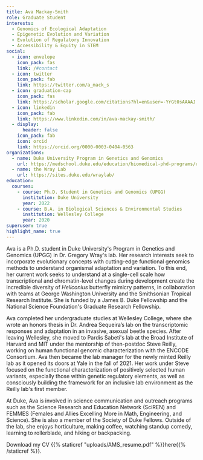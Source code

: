 ```yaml
---
title: Ava Mackay-Smith
role: Graduate Student
interests:
  - Genomics of Ecological Adaptation
  - Epigenetic Evolution and Variation
  - Evolution of Regulatory Innovation
  - Accessibility & Equity in STEM
social:
  - icon: envelope
    icon_pack: fas
    link: /#contact
  - icon: twitter
    icon_pack: fab
    link: https://twitter.com/a_mack_s
  - icon: graduation-cap
    icon_pack: fas
    link: https://scholar.google.com/citations?hl=en&user=-YrGt0sAAAAJ
  - icon: linkedin
    icon_pack: fab
    link: https://www.linkedin.com/in/ava-mackay-smith/
  - display:
      header: false
    icon_pack: fab
    icon: orcid
    link: https://orcid.org/0000-0003-0404-0563
organizations:
  - name: Duke University Program in Genetics and Genomics
    url: https://medschool.duke.edu/education/biomedical-phd-programs/university-program-genetics-and-genomics
  - name: the Wray Lab
    url: https://sites.duke.edu/wraylab/
education:
  courses:
    - course: Ph.D. Student in Genetics and Genomics (UPGG)
      institution: Duke University
      year: 2022
    - course: B.A. in Biological Sciences & Environmental Studies
      institution: Wellesley College
      year: 2020
superuser: true
highlight_name: true
---
```


Ava is a Ph.D. student in Duke University's Program in Genetics and Genomics (UPGG) in Dr. Gregory Wray's lab. Her research interests seek to incorporate evolutionary concepts with cutting-edge functional genomics methods to understand organismal adaptation and variation. To this end, her current work seeks to understand at a single-cell scale how transcriptional and chromatin-level changes during development create the incredible diversity of _Heliconius_ butterfly mimicry patterns, in collaboration with teams at George Washington University and the Smithsonian Tropical Research Institute. She is funded by a James B. Duke Fellowship and the National Science Foundation's Graduate Research Fellowship.

Ava completed her undergraduate studies at Wellesley College, where she wrote an honors thesis in Dr. Andrea Sequeira’s lab on the transcriptomic responses and adaptation in an invasive, asexual beetle species. After leaving Wellesley, she moved to Pardis Sabeti's lab at the Broad Institute of Harvard and MIT under the mentorship of then-postdoc Steve Reilly, working on human functional genomic characterization with the ENCODE Consortium. Ava then became the lab manager for the newly minted Reilly lab as it opened its doors at Yale in the fall of 2021. Her work under Steve focused on the functional characterization of positively selected human variants, especially those within genetic regulatory elements, as well as consciously building the framework for an inclusive lab environment as the Reilly lab's first member.

At Duke, Ava is involved in science communication and outreach programs such as the Science Research and Education Network (SciREN) and FEMMES (Females and Allies Excelling More in Math, Engineering, and Science). She is also a member of the Society of Duke Fellows. Outside of the lab, she enjoys horticulture, making coffee, watching standup comedy, learning to rollerblade, and hiking or backpacking.

Download my CV {{% staticref "uploads/AMS_resume.pdf" %}}here{{% /staticref %}}.
